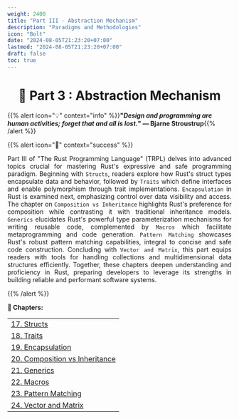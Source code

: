 ```yaml
---
weight: 2400
title: "Part III - Abstraction Mechanism"
description: "Paradigms and Methodologies"
icon: "Bolt"
date: "2024-08-05T21:23:20+07:00"
lastmod: "2024-08-05T21:23:20+07:00"
draft: false
toc: true
---
```

<center>

# 📘 Part 3 : Abstraction Mechanism

</center>

{{% alert icon="💡" context="info" %}}<strong>"<em>Design and programming are human activities; forget that and all is lost.</em>" — Bjarne Stroustrup</strong>{{% /alert %}}

{{% alert icon="📘" context="success" %}}
<p style="text-align: justify;">
Part III of "The Rust Programming Language" (TRPL) delves into advanced topics crucial for mastering Rust's expressive and safe programming paradigm. Beginning with <code>Structs</code>, readers explore how Rust's struct types encapsulate data and behavior, followed by <code>Traits</code> which define interfaces and enable polymorphism through trait implementations. <code>Encapsulation</code> in Rust is examined next, emphasizing control over data visibility and access. The chapter on <code>Composition vs Inheritance</code> highlights Rust's preference for composition while contrasting it with traditional inheritance models. <code>Generics</code> elucidates Rust's powerful type parameterization mechanisms for writing reusable code, complemented by <code>Macros</code> which facilitate metaprogramming and code generation. <code>Pattern Matching</code> showcases Rust's robust pattern matching capabilities, integral to concise and safe code construction. Concluding with <code>Vector and Matrix</code>, this part equips readers with tools for handling collections and multidimensional data structures efficiently. Together, these chapters deepen understanding and proficiency in Rust, preparing developers to leverage its strengths in building reliable and performant software systems.
</p>
{{% /alert %}}


**🧠 Chapters:**

<div class="container mt-4">
    <div class="row">
        <div class="col-md-12">
            <table class="table table-hover">
                <tbody>
                    <tr>
                        <td><a href="/docs/part-iii/chapter-17/" class="text-decoration-none">17. Structs</a></td>
                    </tr>
                    <tr>
                        <td><a href="/docs/part-iii/chapter-18/" class="text-decoration-none">18. Traits</a></td>
                    </tr>
                    <tr>
                        <td><a href="/docs/part-iii/chapter-19/" class="text-decoration-none">19. Encapsulation</a></td>
                    </tr>
                    <tr>
                        <td><a href="/docs/part-iii/chapter-20/" class="text-decoration-none">20. Composition vs Inheritance</a></td>
                    </tr>
                    <tr>
                        <td><a href="/docs/part-iii/chapter-21/" class="text-decoration-none">21. Generics</a></td>
                    </tr>
                    <tr>
                        <td><a href="/docs/part-iii/chapter-22/" class="text-decoration-none">22. Macros</a></td>
                    </tr>
                    <tr>
                        <td><a href="/docs/part-iii/chapter-23/" class="text-decoration-none">23. Pattern Matching</a></td>
                    </tr>
                    <tr>
                        <td><a href="/docs/part-iii/chapter-24/" class="text-decoration-none">24. Vector and Matrix</a></td>
                    </tr>
                </tbody>
            </table>
        </div>
    </div>
</div>








